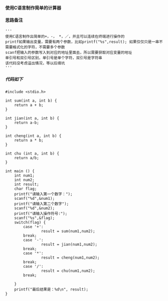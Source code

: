 #### 使用C语言制作简单的计算器



#### 思路备注
    '''
    使用C语言制作出简单的+，-， *，／，并且可以连续在终端进行操作的
    printf如果输出变量，需要有两个参数，比如printf("%s",result); 如果仅仅只是一串不需要格式化的字符，不需要多个参数
    scanf把输入的参数写入到对应的地址里面去，所以需要获取对应变量的地址
    单引号和双引号区别，单引号是单个字符，双引号是字符串
    该代码没考虑溢出情况，等以后填坑
    '''


##### 代码如下
```
#include <stdio.h>

int sum(int a, int b) {
    return a + b;
}

int jian(int a, int b) {
    return a-b;
}

int cheng(int a, int b) {
    return a * b;
}

int chu (int a, int b) {
    return a/b;
}

int main () {
    int num1;
    int num2;
    int result;
    char flag;
    printf("请输入第一个数字：");
    scanf("%d",&num1);
    printf("请输入第二个数字");
    scanf("%d",&num2);
    printf("请输入操作符号:");
    scanf("%s",&flag);
    switch(flag) {
        case '+':
                result = sum(num1,num2);
        break;
        case '-':
                result = jian(num1,num2);
        break;
        case '*':
                result = cheng(num1,num2);
        break;
        case '/':
                result = chu(num1,num2);
        break;
                
    }
    printf("最后结果是：%d\n", result);
}

```